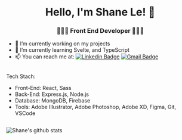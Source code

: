 <h1 align="center">Hello, I'm Shane Le! 👋</h1>
<h3 align="center">👨🏽‍💻 Front End Developer 👨🏽‍💻</h3>

- 🔭 I’m currently working on my projects
- 🌱 I’m currently learning Svelte, and TypeScript 
- 📫 You can reach me at: [![Linkedin Badge](https://img.shields.io/badge/-LinkedIn-blue?style=flat-square&logo=Linkedin&logoColor=white&link=)](https://www.linkedin.com/in/shane-anh-dagatan-le/) 
 [![Gmail Badge](https://img.shields.io/badge/-Gmail-c14438?style=flat-square&logo=Gmail&logoColor=white&link=mailto:shuklaraghav321.com)](mailto:shane.anh.d.le@gmail.com)
## 
Tech Stach: 
- Front-End: React, Sass
- Back-End: Express.js, Node.js
- Database: MongoDB, Firebase
- Tools: Adobe Illustrator, Adobe Photoshop, Adobe XD, Figma, Git, VSCode
## 
![Shane's github stats](https://github-readme-stats.vercel.app/api?username=shanedle&&show_icons=true&title_color=ffffff&icon_color=bb2acf&text_color=daf7dc&bg_color=151515)
